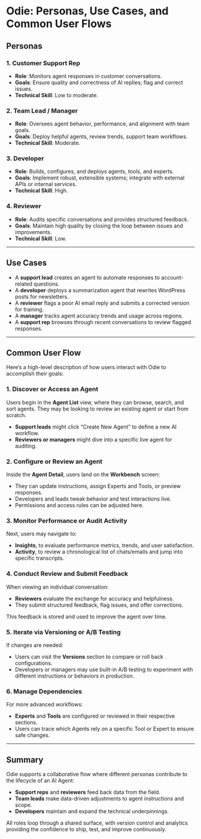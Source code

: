 # Odie: Personas, Use Cases, and Common User Flows

## Personas

### 1. Customer Support Rep
- **Role**: Monitors agent responses in customer conversations.
- **Goals**: Ensure quality and correctness of AI replies; flag and correct issues.
- **Technical Skill**: Low to moderate.

### 2. Team Lead / Manager
- **Role**: Oversees agent behavior, performance, and alignment with team goals.
- **Goals**: Deploy helpful agents, review trends, support team workflows.
- **Technical Skill**: Moderate.

### 3. Developer
- **Role**: Builds, configures, and deploys agents, tools, and experts.
- **Goals**: Implement robust, extensible systems; integrate with external APIs or internal services.
- **Technical Skill**: High.

### 4. Reviewer
- **Role**: Audits specific conversations and provides structured feedback.
- **Goals**: Maintain high quality by closing the loop between issues and improvements.
- **Technical Skill**: Low.

---

## Use Cases

- A **support lead** creates an agent to automate responses to account-related questions.
- A **developer** deploys a summarization agent that rewrites WordPress posts for newsletters.
- A **reviewer** flags a poor AI email reply and submits a corrected version for training.
- A **manager** tracks agent accuracy trends and usage across regions.
- A **support rep** browses through recent conversations to review flagged responses.

---

## Common User Flow

Here’s a high-level description of how users interact with Odie to accomplish their goals:

### 1. Discover or Access an Agent
Users begin in the **Agent List** view, where they can browse, search, and sort agents. They may be looking to review an existing agent or start from scratch.

- **Support leads** might click “Create New Agent” to define a new AI workflow.
- **Reviewers or managers** might dive into a specific live agent for auditing.

### 2. Configure or Review an Agent
Inside the **Agent Detail**, users land on the **Workbench** screen:

- They can update instructions, assign Experts and Tools, or preview responses.
- Developers and leads tweak behavior and test interactions live.
- Permissions and access rules can be adjusted here.

### 3. Monitor Performance or Audit Activity
Next, users may navigate to:

- **Insights**, to evaluate performance metrics, trends, and user satisfaction.
- **Activity**, to review a chronological list of chats/emails and jump into specific transcripts.

### 4. Conduct Review and Submit Feedback
When viewing an individual conversation:

- **Reviewers** evaluate the exchange for accuracy and helpfulness.
- They submit structured feedback, flag issues, and offer corrections.

This feedback is stored and used to improve the agent over time.

### 5. Iterate via Versioning or A/B Testing
If changes are needed:

- Users can visit the **Versions** section to compare or roll back configurations.
- Developers or managers may use built-in A/B testing to experiment with different instructions or behaviors in production.

### 6. Manage Dependencies
For more advanced workflows:

- **Experts** and **Tools** are configured or reviewed in their respective sections.
- Users can trace which Agents rely on a specific Tool or Expert to ensure safe changes.

---

## Summary

Odie supports a collaborative flow where different personas contribute to the lifecycle of an AI Agent:

- **Support reps** and **reviewers** feed back data from the field.
- **Team leads** make data-driven adjustments to agent instructions and scope.
- **Developers** maintain and expand the technical underpinnings.

All roles loop through a shared surface, with version control and analytics providing the confidence to ship, test, and improve continuously.
